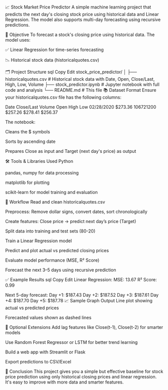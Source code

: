 📈 Stock Market Price Predictor
A simple machine learning project that predicts the next day's closing stock price using historical data and Linear Regression. The model also supports multi-day forecasting using recursive predictions.

🎯 Objective
To forecast a stock's closing price using historical data. The model uses:

✅ Linear Regression for time-series forecasting

📉 Historical stock data (historicalquotes.csv)

🗂️ Project Structure
sql
Copy
Edit
stock_price_predictor/
│
├── historicalquotes.csv       # Historical stock data with Date, Open, Close/Last, High, Low, Volume
├── stock_predictor.ipynb      # Jupyter notebook with full code and analysis
└── README.md                  # This file
📚 Dataset Format
Ensure your historicalquotes.csv file has the following columns:

Date	Close/Last	Volume	Open	High	Low
02/28/2020	$273.36	106721200	$257.26	$278.41	$256.37

The notebook:

Cleans the $ symbols

Sorts by ascending date

Prepares Close as input and Target (next day's price) as output

🛠️ Tools & Libraries Used
Python

pandas, numpy for data processing

matplotlib for plotting

scikit-learn for model training and evaluation

🔄 Workflow
Read and clean historicalquotes.csv

Preprocess: Remove dollar signs, convert dates, sort chronologically

Create features: Close price → predict next day’s price (Target)

Split data into training and test sets (80-20)

Train a Linear Regression model

Predict and plot actual vs predicted closing prices

Evaluate model performance (MSE, R² Score)

Forecast the next 3–5 days using recursive prediction

✅ Example Results
sql
Copy
Edit
Linear Regression:
  MSE: 13.67
  R² Score: 0.99

Next 5-day forecast:
  Day +1: $187.43
  Day +2: $187.52
  Day +3: $187.61
  Day +4: $187.70
  Day +5: $187.78
📈 Sample Graph Output
Line plot showing actual vs predicted prices

Forecasted values shown as dashed lines

🚀 Optional Extensions
Add lag features like Close(t-1), Close(t-2) for smarter models

Use Random Forest Regressor or LSTM for better trend learning

Build a web app with Streamlit or Flask

Export predictions to CSV/Excel

🧠 Conclusion
This project gives you a simple but effective baseline for stock price prediction using only historical closing prices and linear regression. It's easy to improve with more data and smarter features.
